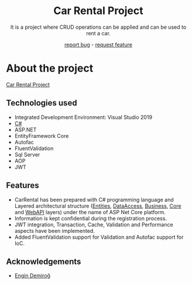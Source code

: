 <div align="center">
  <h1>Car Rental Project</h1>
  <p>It is a project where CRUD operations can be applied and can be used to rent a car.</p>
  <a href="https://github.com/zeynepsl/ReCapProject/issues">report bug</a> - 
  <a href="https://github.com/zeynepsl/ReCapProject/issues">request feature</a>
</div>

# About the project
[Car Rental Project](https://github.com/zeynepsl/ReCapProject)
## Technologies used
- Integrated Development Environment: Visual Studio 2019
- [C#](https://visualstudio.microsoft.com/vs/)
- ASP.NET
- EntityFramework Core
- Autofac
- FluentValidation
- Sql Server
- AOP
- JWT

## Features
- CarRental has been prepared with C# programming language and Layered architectural structure 
([Entities](https://github.com/zeynepsl/ReCapProject/tree/master/Entities), 
[DataAccess](https://github.com/zeynepsl/ReCapProject/tree/master/DataAccess), 
[Business](https://github.com/zeynepsl/ReCapProject/tree/master/Business), 
[Core](https://github.com/zeynepsl/ReCapProject/tree/master/Core) and 
[WebAPI](https://github.com/zeynepsl/ReCapProject/tree/master/WebAPI) layers) under the name of ASP Net Core platform.
- Information is kept confidential during the registration process.
- JWT integration, Transaction, Cache, Validation and Performance aspects have been implemented.
- Added FluentValidation support for Validation and Autofac support for IoC.

## Acknowledgements
- [Engin Demiroğ](https://github.com/engindemirog)

